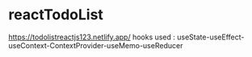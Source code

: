 # reactTodoList
https://todolistreactjs123.netlify.app/
hooks used :
useState-useEffect-useContext-ContextProvider-useMemo-useReducer
